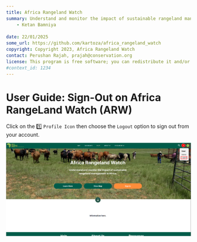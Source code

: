 ```yaml
---
title: Africa Rangeland Watch
summary: Understand and monitor the impact of sustainable rangeland management in Africa.
    - Ketan Bamniya
    
date: 22/01/2025
some_url: https://github.com/kartoza/africa_rangeland_watch
copyright: Copyright 2023, Africa Rangeland Watch
contact: Perushan Rajah, prajah@conservation.org
license: This program is free software; you can redistribute it and/or modify it under the terms of the GNU Affero General Public License as published by the Free Software Foundation; either version 3 of the License, or (at your option) any later version.
#context_id: 1234
---
```


# User Guide: Sign-Out on Africa RangeLand Watch (ARW)

Click on the 1️⃣ `Profile Icon` then choose the `Logout` option to sign out from your account. 

[![Home page](./img/sign-out-img-1.png)](./img/sign-out-img-1.png)
